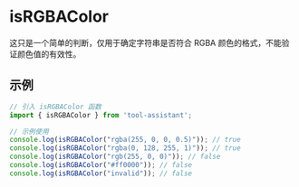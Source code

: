 # isRGBAColor

这只是一个简单的判断，仅用于确定字符串是否符合 RGBA 颜色的格式，不能验证颜色值的有效性。

## 示例

```javascript
// 引入 isRGBAColor 函数
import { isRGBAColor } from 'tool-assistant'; 

// 示例使用
console.log(isRGBAColor("rgba(255, 0, 0, 0.5)")); // true
console.log(isRGBAColor("rgba(0, 128, 255, 1)")); // true
console.log(isRGBAColor("rgb(255, 0, 0)")); // false
console.log(isRGBAColor("#ff0000")); // false
console.log(isRGBAColor("invalid")); // false
```
